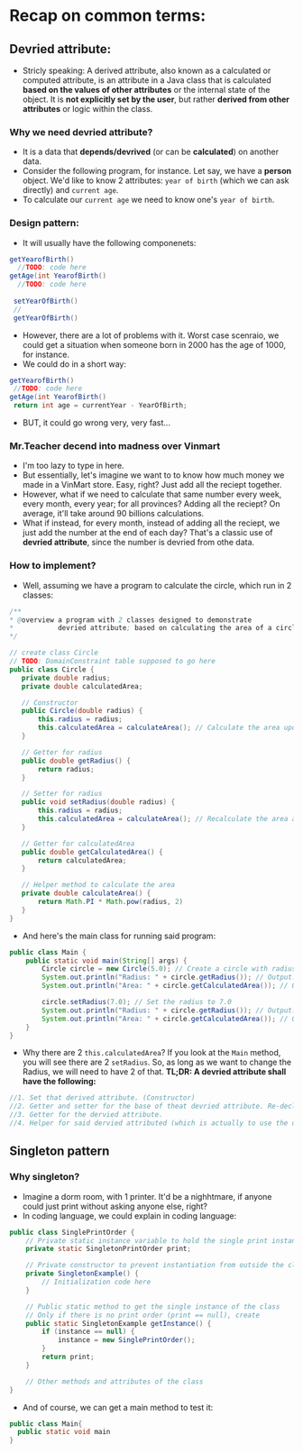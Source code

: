 # Recap on common terms:
## Devried attribute:
- Stricly speaking: A derived attribute, also known as a calculated or computed attribute, is an attribute in a Java class that is calculated **based on the values of other attributes** or the internal state of the object. It is **not explicitly set by the user**, but rather **derived from other attributes** or logic within the class.

### Why we need devried attribute?
- It is a data that **depends/devrived** (or can be **calculated**) on another data. 
- Consider the following program, for instance. Let say, we have a **person** object. We'd like to know 2 attributes: `year of birth` (which we can ask directly) and `current age`.
- To calculate our `current age` we need to know one's `year of birth`. 

### Design pattern:
- It will usually have the following componenets:
```java
getYearofBirth()
  //TODO: code here
getAge(int YearofBirth()
  //TODO: code here
 
 setYearOfBirth()
 //
 getYearOfBirth()
 ```
 - However, there are a lot of problems with it. Worst case scenraio, we could get a situation when someone born in 2000 has the age of 1000, for instance. 
 - We could do in a short way:
 ```java
 getYearofBirth()
  //TODO: code here
getAge(int YearofBirth()
  return int age = currentYear - YearOfBirth;
 ```
 - BUT, it could go wrong very, very fast...
 ### Mr.Teacher decend into madness over Vinmart
 - I'm too lazy to type in here.
 - But essentially, let's imagine we want to to know how much money we made in a VinMart store. Easy, right? Just add all the reciept together.
 - However, what if we need to calculate that same number every week, every month, every year; for all provinces? Adding all the reciept? On average, it'll take around 90 billions calculations. 
 - What if instead, for every month, instead of adding all the reciept, we just add the number at the end of each day? That's a classic use of **devried attribute**, since the number is devried from othe data. 
 
 ### How to implement?
 - Well, assuming we have a program to calculate the circle, which run in 2 classes:
 ```java
 /**
 * @overview a program with 2 classes designed to demonstrate
 *           devried attribute; based on calculating the area of a circle given the radius
 */
 
 // create class Circle
 // TODO: DomainConstraint table supposed to go here
 public class Circle {
    private double radius;
    private double calculatedArea;

    // Constructor
    public Circle(double radius) {
        this.radius = radius;
        this.calculatedArea = calculateArea(); // Calculate the area upon object creation
    }

    // Getter for radius
    public double getRadius() {
        return radius;
    }

    // Setter for radius
    public void setRadius(double radius) {
        this.radius = radius;
        this.calculatedArea = calculateArea(); // Recalculate the area after setting radius
    }

    // Getter for calculatedArea
    public double getCalculatedArea() {
        return calculatedArea;
    }

    // Helper method to calculate the area
    private double calculateArea() {
        return Math.PI * Math.pow(radius, 2)
    }
}
```
- And here's the main class for running said program:
```java
public class Main {
    public static void main(String[] args) {
        Circle circle = new Circle(5.0); // Create a circle with radius 5.0
        System.out.println("Radius: " + circle.getRadius()); // Output: Radius: 5.0
        System.out.println("Area: " + circle.getCalculatedArea()); // Output: Area: 78.53981633974483

        circle.setRadius(7.0); // Set the radius to 7.0
        System.out.println("Radius: " + circle.getRadius()); // Output: Radius: 7.0
        System.out.println("Area: " + circle.getCalculatedArea()); // Output: Area: 153.93804002589985
    }
}
```
- Why there are 2 `this.calculatedArea`? If you look at the `Main` method, you will see there are 2 `setRadius`. So, as long as we want to change the Radius, we will need to have 2 of that.
**TL;DR: A devried attribute shall have the following:**
```java
//1. Set that derived attribute. (Constructor)
//2. Getter and setter for the base of theat devried attribute. Re-declared the dervied attribute in the setter.
//3. Getter for the dervied attribute.
//4. Helper for said dervied attributed (which is actually to use the derived attribute)
```

## Singleton pattern
### Why singleton?
- Imagine a dorm room, with 1 printer. It'd be a nighhtmare, if anyone could just print without asking anyone else, right?
- In coding language, we could explain in coding language:
```java
public class SinglePrintOrder {
    // Private static instance variable to hold the single print instance
    private static SingletonPrintOrder print;

    // Private constructor to prevent instantiation from outside the class
    private SingletonExample() {
        // Initialization code here
    }

    // Public static method to get the single instance of the class
    // Only if there is no print order (print == null), create
    public static SingletonExample getInstance() {
        if (instance == null) {
            instance = new SinglePrintOrder();
        }
        return print;
    }

    // Other methods and attributes of the class
}
```
- And of course, we can get a main method to test it:
```java
public class Main{
  public static void main 
}
